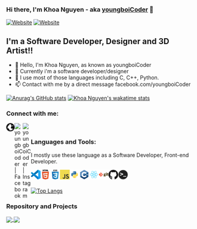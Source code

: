 ### Hi there, I'm Khoa Nguyen - aka [youngboiCoder][website] 👋 

[![Website](https://img.shields.io/website?label=Portfolio&style=for-the-badge&url=https%3A%2F%2Fyoungboicoder.github.io/portfolio)](https://youngboicoder.github.io/portfolio)
[![Website](https://img.shields.io/website?label=Facebook&style=for-the-badge&url=https%3A%2F%2Ffacebook.com/youngboiCoder)](https://www.facebook.com/youngboiCoder)

## I'm a Software Developer, Designer and 3D Artist!!

- 👋 Hello, I'm Khoa Nguyen, as known as youngboiCoder
- 👀 Currently i'm a software developer/designer
- 🌱 I use most of those languages including C, C++, Python.
- 📫 Contact with me by a direct message facebook.com/youngboiCoder

[![Anurag's GitHub stats](https://github-readme-stats.vercel.app/api?username=youngboiCoder&count_private=true&show_icons=true&theme=dracula)](https://github.com/anuraghazra/github-readme-stats)
[![Khoa Nguyen's wakatime stats](https://github-readme-stats.vercel.app/api/wakatime?username=youngboiCoder)](https://github.com/anuraghazra/github-readme-stats)


### Connect with me:

[<img align="left" alt="youngboiCoder.com" width="22px" src="https://raw.githubusercontent.com/iconic/open-iconic/master/svg/globe.svg" />][website]
[<img align="left" alt="youngboiCoder | Facebook" width="22px" src="https://cdn.jsdelivr.net/npm/simple-icons@v3/icons/facebook.svg" />][facebook]
[<img align="left" alt="youngboiCoder | Instagram" width="22px" src="https://cdn.jsdelivr.net/npm/simple-icons@v3/icons/instagram.svg" />][instagram]

[website]: https://youngboicoder.github.io/portfolio
[facebook]: https://facebook.com/youngboiCoder
[instagram]: https://instagram.com/_youngboicoder

<br />

### Languages and Tools:

I mostly use these language as a Software Developer, Front-end Developer.


<img align="left" alt="Visual Studio Code" width="26px" src="https://raw.githubusercontent.com/github/explore/80688e429a7d4ef2fca1e82350fe8e3517d3494d/topics/visual-studio-code/visual-studio-code.png" />
<img align="left" alt="HTML5" width="26px" src="https://raw.githubusercontent.com/github/explore/80688e429a7d4ef2fca1e82350fe8e3517d3494d/topics/html/html.png" />
<img align="left" alt="CSS3" width="26px" src="https://raw.githubusercontent.com/github/explore/80688e429a7d4ef2fca1e82350fe8e3517d3494d/topics/css/css.png" />
<img align="left" alt="JavaScript" width="26px" src="https://raw.githubusercontent.com/github/explore/80688e429a7d4ef2fca1e82350fe8e3517d3494d/topics/javascript/javascript.png" />
<img align="left" alt="Python" width="26px" src="https://raw.githubusercontent.com/github/explore/80688e429a7d4ef2fca1e82350fe8e3517d3494d/topics/python/python.png" />
<img align="left" alt="C++" width="26px" src="https://raw.githubusercontent.com/github/explore/80688e429a7d4ef2fca1e82350fe8e3517d3494d/topics/cpp/cpp.png" />
<img align="left" alt="React" width="26px" src="https://raw.githubusercontent.com/github/explore/80688e429a7d4ef2fca1e82350fe8e3517d3494d/topics/react/react.png" />
<img align="left" alt="Git" width="26px" src="https://raw.githubusercontent.com/github/explore/80688e429a7d4ef2fca1e82350fe8e3517d3494d/topics/git/git.png" />
<img align="left" alt="GitHub" width="26px" src="https://raw.githubusercontent.com/github/explore/78df643247d429f6cc873026c0622819ad797942/topics/github/github.png" />
<img align="left" alt="Terminal" width="26px" src="https://raw.githubusercontent.com/github/explore/80688e429a7d4ef2fca1e82350fe8e3517d3494d/topics/terminal/terminal.png" />

<br />
<br />

[![Top Langs](https://github-readme-stats.vercel.app/api/top-langs/?username=youngboiCoder&hide=css&layout=compact)](https://github.com/anuraghazra/github-readme-stats)


### Repository and Projects

<a href="https://github.com/anuraghazra/github-readme-stats">
  <img align="center" src="https://github-readme-stats.vercel.app/api/pin/?username=anuraghazra&repo=github-readme-stats" />
</a>
<a href="https://github.com/anuraghazra/convoychat">
  <img align="center" src="https://github-readme-stats.vercel.app/api/pin/?username=anuraghazra&repo=convoychat" />
</a>
